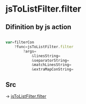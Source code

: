 # jsToListFilter.filter

## Difinition by js action

```js.js

var=filterCon
	?func=jsToListFilter.filter
		?args=
			&linesString=
			&separatorString=
			&matchLinesString=
			&extraMapConString=
```

## Src

-> [jsToListFilter.filter](https://github.com/puutaro/CommandClick/blob/master/app/src/main/java/com/puutaro/commandclick/fragment_lib/terminal_fragment/js_interface/text/JsToListFilter.kt#L29)


